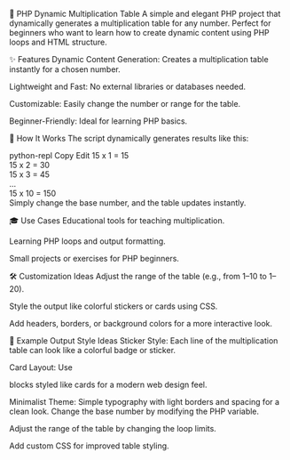 🎯 PHP Dynamic Multiplication Table
A simple and elegant PHP project that dynamically generates a multiplication table for any number. Perfect for beginners who want to learn how to create dynamic content using PHP loops and HTML structure.

✨ Features
Dynamic Content Generation: Creates a multiplication table instantly for a chosen number.

Lightweight and Fast: No external libraries or databases needed.

Customizable: Easily change the number or range for the table.

Beginner-Friendly: Ideal for learning PHP basics.

🔧 How It Works
The script dynamically generates results like this:

python-repl
Copy
Edit
15 x 1 = 15  
15 x 2 = 30  
15 x 3 = 45  
...  
15 x 10 = 150  
Simply change the base number, and the table updates instantly.

🎓 Use Cases
Educational tools for teaching multiplication.

Learning PHP loops and output formatting.

Small projects or exercises for PHP beginners.

🛠 Customization Ideas
Adjust the range of the table (e.g., from 1–10 to 1–20).

Style the output like colorful stickers or cards using CSS.

Add headers, borders, or background colors for a more interactive look.

🚀 Example Output Style Ideas
Sticker Style: Each line of the multiplication table can look like a colorful badge or sticker.

Card Layout: Use <div> blocks styled like cards for a modern web design feel.

Minimalist Theme: Simple typography with light borders and spacing for a clean look.
Change the base number by modifying the PHP variable.

Adjust the range of the table by changing the loop limits.

Add custom CSS for improved table styling.
